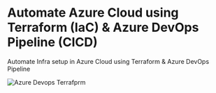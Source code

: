 # Automate Azure Cloud using Terraform (IaC) & Azure DevOps Pipeline (CICD)
Automate Infra setup in Azure Cloud using Terraform & Azure DevOps Pipeline

![Azure Devops Terrafprm](https://github.com/ShanthShanthikumar/Automate-Azure-Cloud-using-Terraform-IaC-Azure-DevOps-Pipeline-CICD-/assets/154840704/b9f5e885-2017-47c8-aaf2-2787ee44966b)

